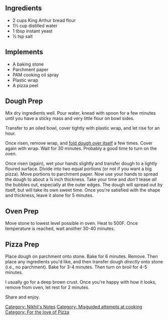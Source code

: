 Ingredients
-----------

-   2 cups King Arthur bread flour
-   1⅓ cup distilled water
-   1 tbsp instant yeast
-   ½ tsp salt

Implements
----------

-   A baking stone
-   Parchment paper
-   PAM cooking oil spray
-   Plastic wrap
-   A pizza peel

Dough Prep
----------

Mix dry ingredients well. Pour water, knead with spoon for a few minutes
until you have a sticky mass and very little flour on bowl sides.

Transfer to an oiled bowl, cover tightly with plastic wrap, and let rise
for an hour.

Once risen, remove wrap, and [fold dough over
itself](https://www.youtube.com/watch?v=CQHuWDEo3SA) a few times. Cover
again with wrap. Wait for 30 minutes. Probably a good time to turn on
the oven.

Once risen (again), wet your hands slightly and transfer dough to a
lightly floured surface. Divide into two equal portions (or not if you
want a big pizza). Move portions to parchment paper. Now use your hands
to spread the dough to about a ¼ inch thickness. Take your time and
*don't* tease *all* the bubbles out, especially at the outer edges. The
dough will spread out by itself, but will take its own sweet time. Once
you're satisfied with the shape and thickness, leave it alone for 5
minutes.

Oven Prep
---------

Move stone to lowest level possible in oven. Heat to 500F. Once
temperature is reached, wait another 30-40 minutes.

Pizza Prep
----------

Place dough on parchment onto stone. Bake for 6 minutes. Remove. Then
place any ingredients you'd like, and then transfer dough *directly*
onto stone (i.e., no parchment). Bake for 3-4 minutes. Then turn on
broil for 4-5 minutes.

I usually go for a deep brown crust. Once you're happy with how it
looks, remove from oven, let rest for 2 minutes.

Share and enjoy.

[Category: Nikhil's Notes](Category:_Nikhil's_Notes "wikilink")
[Category: Misguided attempts at
cooking](Category:_Misguided_attempts_at_cooking "wikilink") [Category:
For the love of Pizza](Category:_For_the_love_of_Pizza "wikilink")
